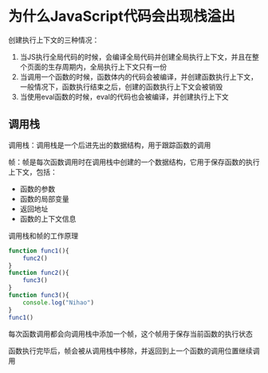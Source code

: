 # 为什么JavaScript代码会出现栈溢出

创建执行上下文的三种情况：

1. 当JS执行全局代码的时候，会编译全局代码并创建全局执行上下文，并且在整个页面的生存周期内，全局执行上下文只有一份
2. 当调用一个函数的时候，函数体内的代码会被编译，并创建函数执行上下文，一般情况下，函数执行结束之后，创建的函数执行上下文会被销毁
3. 当使用eval函数的时候，eval的代码也会被编译，并创建执行上下文

## 调用栈

调用栈：调用栈是一个后进先出的数据结构，用于跟踪函数的调用

帧：帧是每次函数调用时在调用栈中创建的一个数据结构，它用于保存函数的执行上下文，包括：

- 函数的参数
- 函数的局部变量
- 返回地址
- 函数的上下文信息

调用栈和帧的工作原理

```javascript
function func1(){
    func2()
}
function func2(){
    func3()
}
function func3(){
    console.log("Nihao")
}
func1()
```

每次函数调用都会向调用栈中添加一个帧，这个帧用于保存当前函数的执行状态

函数执行完毕后，帧会被从调用栈中移除，并返回到上一个函数的调用位置继续调用

